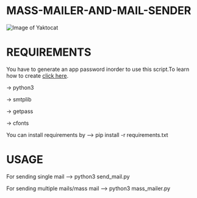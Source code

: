 # MASS-MAILER-AND-MAIL-SENDER

![Image of Yaktocat](https://i.ibb.co/4W9kzzm/rsz-screenshot-9.png)

# REQUIREMENTS
 
 
 You have to generate an app password inorder to use this script.To learn how to create [click here](https://devanswers.co/create-application-specific-password-gmail/).
 
 -> python3
 
 -> smtplib
 
 -> getpass
 
 -> cfonts
 
 You can install requirements by --> pip install -r requirements.txt
 
 
 
 
 # USAGE
 
 For sending single mail --> python3 send_mail.py
 
 For sending multiple mails/mass mail --> python3 mass_mailer.py
 
